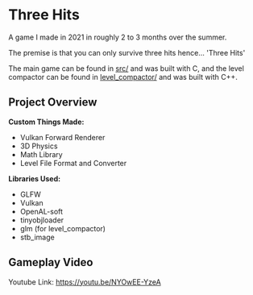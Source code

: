 # Three Hits
A game I made in 2021 in roughly 2 to 3 months over the summer.

The premise is that you can only survive three hits hence... 'Three Hits'

The main game can be found in [src/](src/) and was built with C, and the level compactor can be found in [level_compactor/](level_compactor/) and was built with C++.

## Project Overview
**Custom Things Made:**
- Vulkan Forward Renderer
- 3D Physics
- Math Library
- Level File Format and Converter

**Libraries Used:**
- GLFW
- Vulkan
- OpenAL-soft
- tinyobjloader
- glm (for level_compactor)
- stb_image

## Gameplay Video
Youtube Link: https://youtu.be/NYOwEE-YzeA  
